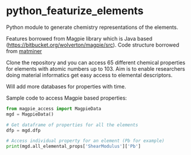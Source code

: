 # python_featurize_elements
Python module to generate chemistry representations of the elements. 

Features borrowed from Magpie library which is Java based (https://bitbucket.org/wolverton/magpie/src). 
Code structure borrowed from [matminer](https://github.com/hackingmaterials/matminer)

Clone the repository and you can access 65 different chemical properties for elements with atomic numbers up to 103. Aim is to enable researchers doing material informatics get easy access to elemental descriptors. 

Will add more databases for properties with time. 

Sample code to access Magpie based properties:

```python
from magpie_access import MagpieData
mgd = MagpieData()

# Get dataframe of properties for all the elements
dfp = mgd.dfp

# Access individual property for an element (Pb for example)
print(mgd.all_elemental_props['ShearModulus']['Pb']

```

